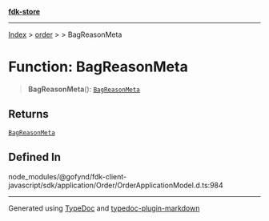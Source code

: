 [**fdk-store**](../../../README.md)
***

[Index](../../../API.md) > [order](../../README.md) > [<internal>](../README.md) > BagReasonMeta

# Function: BagReasonMeta

> **BagReasonMeta**(): [`BagReasonMeta`](../type-aliases/type-alias.BagReasonMeta.md)

## Returns

[`BagReasonMeta`](../type-aliases/type-alias.BagReasonMeta.md)

## Defined In

node\_modules/@gofynd/fdk-client-javascript/sdk/application/Order/OrderApplicationModel.d.ts:984

***
Generated using [TypeDoc](https://typedoc.org/) and [typedoc-plugin-markdown](https://www.npmjs.com/package/typedoc-plugin-markdown)

